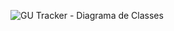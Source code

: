 
![GU Tracker - Diagrama de Classes](https://user-images.githubusercontent.com/47366164/117181548-bbff0f80-adab-11eb-9b47-e9043cd9e01e.jpg)
